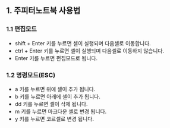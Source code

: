 ## 1. 주피터노트북 사용법

### 1.1 편집모드
* shift + Enter 키를 누르면 셀이 실행되며 다음셀로 이동합니다.
* ctrl + Enter 키를 누르면 셀이 실행되며 다음셀로 이동하지 않습니다.
* Enter 키를 누르면 편집모드로 됩니다.

### 1.2 명령모드(ESC)
* a 키를 누르면 위에 셀이 추가 됩니다.
* b 키를 누르면 아래에 셀이 추가 됩니다.
* dd 키를 누르면 셀이 삭제 됩니다.
* m 키를 누르면 마크다운 셀로 변경 됩니다.
* y 키를 누르면 코르셀로 변경 됩니다.

